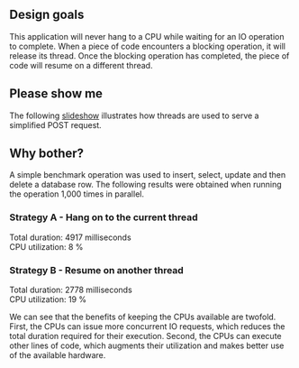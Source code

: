## Design goals

This application will never hang to a CPU while waiting for an IO operation 
to complete. When a piece of code encounters a blocking operation, it will 
release its thread. Once the blocking operation has completed, the piece 
of code will resume on a different thread.

## Please show me

The following <a href="https://docs.google.com/presentation/embed?id=1DdCpFs9EYgmsFgImsViGXwinHkAsmOX702d7DtDIkEU&start=true&loop=false&delayms=3000">slideshow</a>
illustrates how threads are used to serve a simplified POST request. 

## Why bother?

A simple benchmark operation was used to insert, select, update
and then delete a database row. The following results were obtained
when running the operation 1,000 times in parallel.

### Strategy A - Hang on to the current thread

Total duration: 4917 milliseconds  
CPU utilization: 8 %  

### Strategy B - Resume on another thread

Total duration: 2778 milliseconds  
CPU utilization: 19 %

We can see that the benefits of keeping the CPUs available are twofold.
First, the CPUs can issue more concurrent IO requests, which reduces the
total duration required for their execution. Second, the CPUs can execute
other lines of code, which augments their utilization and makes better
use of the available hardware.